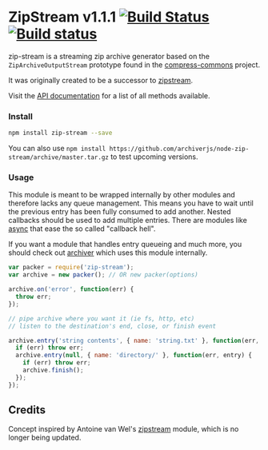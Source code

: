 # ZipStream v1.1.1 [![Build Status](https://travis-ci.org/archiverjs/node-zip-stream.svg?branch=master)](https://travis-ci.org/archiverjs/node-zip-stream) [![Build status](https://ci.appveyor.com/api/projects/status/2sraarbaadwbtti2/branch/master?svg=true)](https://ci.appveyor.com/project/ctalkington/node-zip-stream/branch/master)

zip-stream is a streaming zip archive generator based on the `ZipArchiveOutputStream` prototype found in the [compress-commons](https://www.npmjs.org/package/compress-commons) project.

It was originally created to be a successor to [zipstream](https://npmjs.org/package/zipstream).

Visit the [API documentation](http://archiverjs.com/zip-stream) for a list of all methods available.

### Install

```bash
npm install zip-stream --save
```

You can also use `npm install https://github.com/archiverjs/node-zip-stream/archive/master.tar.gz` to test upcoming versions.

### Usage

This module is meant to be wrapped internally by other modules and therefore lacks any queue management. This means you have to wait until the previous entry has been fully consumed to add another. Nested callbacks should be used to add multiple entries. There are modules like [async](https://npmjs.org/package/async) that ease the so called "callback hell".

If you want a module that handles entry queueing and much more, you should check out [archiver](https://npmjs.org/package/archiver) which uses this module internally.

```js
var packer = require('zip-stream');
var archive = new packer(); // OR new packer(options)

archive.on('error', function(err) {
  throw err;
});

// pipe archive where you want it (ie fs, http, etc)
// listen to the destination's end, close, or finish event

archive.entry('string contents', { name: 'string.txt' }, function(err, entry) {
  if (err) throw err;
  archive.entry(null, { name: 'directory/' }, function(err, entry) {
    if (err) throw err;
    archive.finish();
  });
});
```

## Credits

Concept inspired by Antoine van Wel's [zipstream](https://npmjs.org/package/zipstream) module, which is no longer being updated.